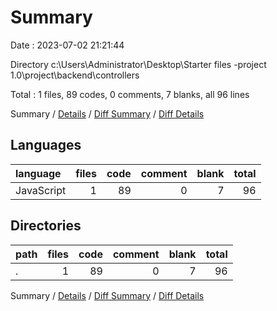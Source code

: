 # Summary

Date : 2023-07-02 21:21:44

Directory c:\\Users\\Administrator\\Desktop\\Starter files -project 1.0\\project\\backend\\controllers

Total : 1 files,  89 codes, 0 comments, 7 blanks, all 96 lines

Summary / [Details](details.md) / [Diff Summary](diff.md) / [Diff Details](diff-details.md)

## Languages
| language | files | code | comment | blank | total |
| :--- | ---: | ---: | ---: | ---: | ---: |
| JavaScript | 1 | 89 | 0 | 7 | 96 |

## Directories
| path | files | code | comment | blank | total |
| :--- | ---: | ---: | ---: | ---: | ---: |
| . | 1 | 89 | 0 | 7 | 96 |

Summary / [Details](details.md) / [Diff Summary](diff.md) / [Diff Details](diff-details.md)